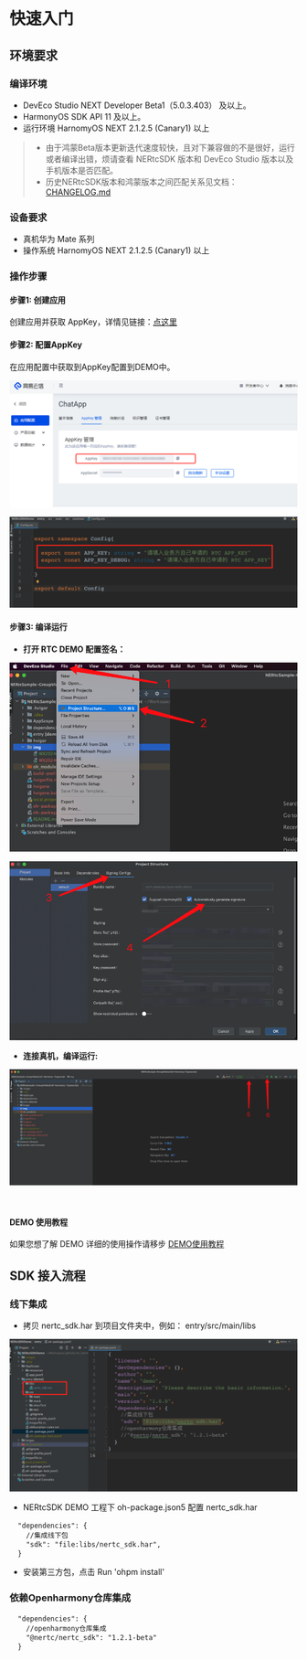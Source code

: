 # 快速入门

## 环境要求

### 编译环境
- DevEco Studio NEXT Developer Beta1（5.0.3.403） 及以上。
- HarmonyOS SDK API 11 及以上。
- 运行环境 HarnomyOS NEXT 2.1.2.5 (Canary1) 以上

>- 由于鸿蒙Beta版本更新迭代速度较快，且对下兼容做的不是很好，运行或者编译出错，烦请查看 NERtcSDK 版本和 DevEco Studio 版本以及手机版本是否匹配。
>- 历史NERtcSDK版本和鸿蒙版本之间匹配关系见文档：[CHANGELOG.md](./document/CHANGELOG.md) 

### 设备要求
- 真机华为 Mate 系列
- 操作系统 HarnomyOS NEXT 2.1.2.5 (Canary1) 以上


### 操作步骤

#### 步骤1: 创建应用
创建应用并获取 AppKey，详情见链接：[点这里](https://doc.yunxin.163.com/console/docs/TIzMDE4NTA?platform=console)

#### 步骤2: 配置AppKey

在应用配置中获取到AppKey配置到DEMO中。

![WX20240222-101914.png](./image/WX20240222-101914.png)

![WX20240222-102042.png](./image/WX20240222-102042.png)


#### 步骤3: 编译运行

- **打开 RTC DEMO 配置签名：**

![WX20240222-102536.png](./image/WX20240222-102536.png)

![WX20240222-102735.png](./image/WX20240222-102735.png)

- **连接真机，编译运行:**

![WX20240222-102948.png](./image/WX20240222-102948.png)


<br>

#### DEMO 使用教程

如果您想了解 DEMO 详细的使用操作请移步 [DEMO使用教程](./document/DEMOUSEAGE.md)



## SDK 接入流程

### 线下集成

- 拷贝 nertc_sdk.har 到项目文件夹中，例如： entry/src/main/libs

![copy_har_libs.png](./image/copy_har_libs.png)

- NERtcSDK DEMO 工程下 oh-package.json5 配置 nertc_sdk.har
```json5
  "dependencies": {
    //集成线下包
    "sdk": "file:libs/nertc_sdk.har",
  }
```
- 安装第三方包，点击 Run 'ohpm install'

### 依赖Openharmony仓库集成

```json5
  "dependencies": {
    //openharmony仓库集成
    "@nertc/nertc_sdk": "1.2.1-beta"
  }
```























